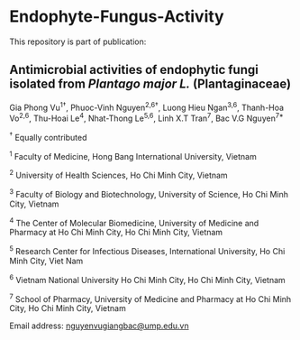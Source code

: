# Endophyte-Fungus-Activity

This repository is part of publication:
## Antimicrobial activities of endophytic fungi isolated from *Plantago major L.* (Plantaginaceae)

Gia Phong Vu<sup>1†</sup>, Phuoc-Vinh Nguyen<sup>2,6†</sup>, Luong Hieu Ngan<sup>3,6</sup>, Thanh-Hoa Vo<sup>2,6</sup>, Thu-Hoai Le<sup>4</sup>, Nhat-Thong Le<sup>5,6</sup>, Linh X.T Tran<sup>7</sup>, Bac V.G Nguyen<sup>7\*</sup>

<sup>†</sup> Equally contributed

<sup>1</sup> Faculty of Medicine, Hong Bang International University, Vietnam

<sup>2</sup> University of Health Sciences, Ho Chi Minh City, Vietnam

<sup>3</sup> Faculty of Biology and Biotechnology, University of Science, Ho Chi Minh City, Vietnam

<sup>4</sup> The Center of Molecular Biomedicine, University of Medicine and Pharmacy at Ho Chi Minh City, Ho Chi Minh City, Vietnam

<sup>5</sup> Research Center for Infectious Diseases, International University, Ho Chi Minh City, Viet Nam

<sup>6</sup> Vietnam National University Ho Chi Minh City, Ho Chi Minh City, Vietnam

<sup>7</sup> School of Pharmacy, University of Medicine and Pharmacy at Ho Chi Minh City, Ho Chi Minh City, Vietnam

Email address: nguyenvugiangbac@ump.edu.vn